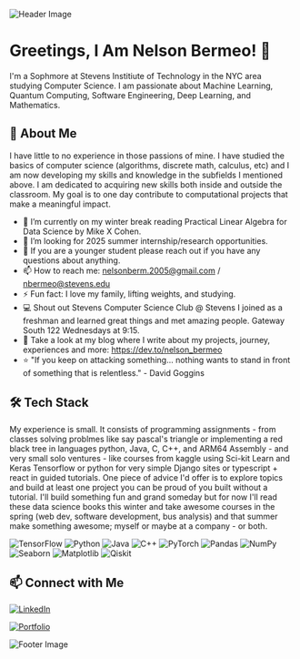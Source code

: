 ![Header Image](https://www.stevens.edu/_next/image?url=https%3A%2F%2Fimages.ctfassets.net%2Fmviowpldu823%2F6PIQaMyacd17eDN3M91T9P%2Fa8b5ae5daff3e444d8be58b320c20682%2F332_0001.jpg%3Fw%3D2400%26h%3D1350%26f%3Dcenter%26q%3D80%26fit%3Dfill&w=2400&q=80)

# Greetings, I Am Nelson Bermeo! 👋

I'm a Sophmore at Stevens Institiute of Technology in the NYC area studying Computer Science. I am passionate about Machine Learning, Quantum Computing, Software Engineering, Deep Learning, and Mathematics. 

## 🚀 About Me

I have little to no experience in those passions of mine. I have studied the basics of computer science (algorithms, discrete math, calculus, etc) and I am now developing my skills and knowledge in the subfields I mentioned above. I am dedicated to acquiring new skills both inside and outside the classroom. My goal is to one day contribute to computational projects that make a meaningful impact. 

- 🌱 I’m currently on my winter break reading Practical Linear Algebra for Data Science by Mike X Cohen. 
- 👯 I’m looking for 2025 summer internship/research opportunities.
- 💬 If you are a younger student please reach out if you have any questions about anything. 
- 📫 How to reach me: nelsonberm.2005@gmail.com / nbermeo@stevens.edu
- ⚡ Fun fact: I love my family, lifting weights, and studying.
- 💻 Shout out Stevens Computer Science Club @ Stevens I joined as a freshman and learned great things and met amazing people. Gateway South 122 Wednesdays at 9:15.
- 📝 Take a look at my blog where I write about my projects, journey, experiences and more: https://dev.to/nelson_bermeo
- ⭐ "If you keep on attacking something... nothing wants to stand in front of something that is relentless." - David Goggins


## 🛠️ Tech Stack

My experience is small. It consists of programming assignments - from classes solving problmes like say pascal's triangle or implementing a red black tree in languages python, Java, C, C++, and ARM64 Assembly - and very small solo ventures - like courses from kaggle using Sci-kit Learn and Keras Tensorflow or python for very simple Django sites or typescript + react in guided tutorials. One piece of advice I'd offer is to explore topics and build at least one project you can be proud of you built without a tutorial. I'll build something fun and grand someday but for now I'll read these data science books this winter and take awesome courses in the spring (web dev, software development, bus analysis) and that summer make something awesome; myself or maybe at a company - or both. 

![TensorFlow](https://img.shields.io/badge/-TensorFlow-333333?style=flat&logo=tensorflow)
![Python](https://img.shields.io/badge/-Python-333333?style=flat&logo=python)
![Java](https://img.shields.io/badge/-Java-333333?style=flat&logo=java&logoColor=007396)
![C++](https://img.shields.io/badge/-C++-333333?style=flat&logo=c%2B%2B&logoColor=00599C)
![PyTorch](https://img.shields.io/badge/-PyTorch-333333?style=flat&logo=pytorch)
![Pandas](https://img.shields.io/badge/-Pandas-333333?style=flat&logo=pandas)
![NumPy](https://img.shields.io/badge/-NumPy-333333?style=flat&logo=numpy)
![Seaborn](https://img.shields.io/badge/-Seaborn-333333?style=flat&logo=python)
![Matplotlib](https://img.shields.io/badge/-Matplotlib-333333?style=flat&logo=python)
![Qiskit](https://img.shields.io/badge/-Qiskit-333333?style=flat&logo=ibm)

## 📫 Connect with Me

[![LinkedIn](https://img.shields.io/badge/-LinkedIn-333333?style=flat&logo=linkedin&logoColor=0077B5)](https://www.linkedin.com/in/nelson-bermeo-9118b11ba/)

[![Portfolio](https://img.shields.io/badge/-Portfolio-333333?style=flat&logo=google-chrome&logoColor=white)](https://nelsonbermeo.com)

![Footer Image](https://www.repsol.com/content/dam/repsol-corporate/es/energia-e-innovacion/machine-learning-cabecera.jpg.transform/rp-rendition-md/image.jpg)


